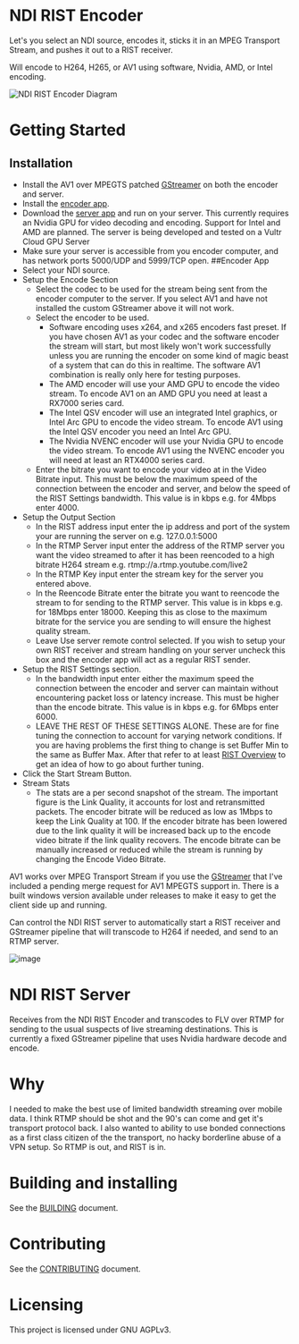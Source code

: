 # NDI RIST Encoder
Let's you select an NDI source, encodes it, sticks it in an MPEG Transport Stream, and pushes it out to a RIST receiver.

Will encode to H264, H265, or AV1 using software, Nvidia, AMD, or Intel encoding.

![NDI RIST Encoder Diagram](https://github.com/patcarter883/ndi-rist-encoder-cpp/assets/33055183/67ae0df2-b8f3-4aa5-9ae6-eab974de4587)

# Getting Started
## Installation
- Install the AV1 over MPEGTS patched [GStreamer](https://github.com/patcarter883/ndi-rist-encoder-cpp/releases/download/gstreamer/gstreamer-1.0-msvc-x86_64-1.23.0.1.msi) on both the encoder and server.
- Install the [encoder app](https://github.com/patcarter883/ndi-rist-encoder-cpp/releases/download/v0.2.0/NDI.Rist.Encoder-0.2.0-win64.exe).
- Download the [server app](https://github.com/patcarter883/ndi-rist-encoder-cpp/releases/download/v0.2.0/ndi-rist-server.exe) and run on your server. This currently requires an Nvidia GPU for video decoding and encoding. Support for Intel and AMD are planned. The server is being developed and tested on a Vultr Cloud GPU Server
- Make sure your server is accessible from you encoder computer, and has network ports 5000/UDP and 5999/TCP open.
##Encoder App
- Select your NDI source.
- Setup the Encode Section
  - Select the codec to be used for the stream being sent from the encoder computer to the server. If you select AV1 and have not installed the custom GStreamer above it will not work.
  - Select the encoder to be used.
    - Software encoding uses x264, and x265 encoders fast preset. If you have chosen AV1 as your codec and the software encoder the stream will start, but most likely won't work successfully unless you are running the encoder on some kind of magic beast of a system that can do this in realtime. The software AV1 combination is really only here for testing purposes.
    - The AMD encoder will use your AMD GPU to encode the video stream. To encode AV1 on an AMD GPU you need at least a RX7000 series card.
    - The Intel QSV encoder will use an integrated Intel graphics, or Intel Arc GPU to encode the video stream. To encode AV1 using the Intel QSV encoder you need an Intel Arc GPU.
    - The Nvidia NVENC encoder will use your Nvidia GPU to encode the video stream. To encode AV1 using the NVENC encoder you will need at least an RTX4000 series card.
  - Enter the bitrate you want to encode your video at in the Video Bitrate input. This must be below the maximum speed of the connection between the encoder and server, and below the speed of the RIST Settings bandwidth. This value is in kbps e.g. for 4Mbps enter 4000.
- Setup the Output Section
    - In the RIST address input enter the ip address and port of the system your are running the server on e.g. 127.0.0.1:5000
    - In the RTMP Server input enter the address of the RTMP server you want the video streamed to after it has been reencoded to a high bitrate H264 stream e.g. rtmp://a.rtmp.youtube.com/live2
    - In the RTMP Key input enter the stream key for the server you entered above.
    - In the Reencode Bitrate enter the bitrate you want to reencode the stream to for sending to the RTMP server. This value is in kbps e.g. for 18Mbps enter 18000. Keeping this as close to the maximum bitrate for the service you are sending to will ensure the highest quality stream.
    - Leave Use server remote control selected. If you wish to setup your own RIST receiver and stream handling on your server uncheck this box and the encoder app will act as a regular RIST sender.
- Setup the RIST Settings section.
  - In the bandwidth input enter either the maximum speed the connection between the encoder and server can maintain without encountering packet loss or latency increase. This must be higher than the encode bitrate. This value is in kbps e.g. for 6Mbps enter 6000.
  - LEAVE THE REST OF THESE SETTINGS ALONE. These are for fine tuning the connection to account for varying network conditions. If you are having problems the first thing to change is set Buffer Min to the same as Buffer Max. After that refer to at least [RIST Overview](https://code.videolan.org/rist/librist/-/wikis/6.-Appendix-RIST-Overview) to get an idea of how to go about further tuning.
- Click the Start Stream Button.
- Stream Stats
  - The stats are a per second snapshot of the stream. The important figure is the Link Quality, it accounts for lost and retransmitted packets. The encoder bitrate will be reduced as low as 1Mbps to keep the Link Quality at 100. If the encoder bitrate has been lowered due to the link quality it will be increased back up to the encode video bitrate if the link quality recovers. The encode bitrate can be manually increased or reduced while the stream is running by changing the Encode Video Bitrate.

AV1 works over MPEG Transport Stream if you use the [GStreamer](https://github.com/patcarter883/gstreamer.git) that I've included a pending merge request for AV1 MPEGTS support in. There is a built windows version available under releases to make it easy to get the client side up and running.

Can control the NDI RIST server to automatically start a RIST receiver and GStreamer pipeline that will transcode to H264 if needed, and send to an RTMP server.

![image](https://github.com/patcarter883/ndi-rist-encoder-cpp/assets/33055183/5e1ea5a9-eaa5-447f-8413-673757634c45)

# NDI RIST Server
Receives from the NDI RIST Encoder and transcodes to FLV over RTMP for sending to the usual suspects of live streaming destinations. This is currently a fixed GStreamer pipeline that uses Nvidia hardware decode and encode.

# Why
I needed to make the best use of limited bandwidth streaming over mobile data. I think RTMP should be shot and the 90's can come and get it's transport protocol back. I also wanted to ability to use bonded connections as a first class citizen of the the transport, no hacky borderline abuse of a VPN setup. So RTMP is out, and RIST is in.

# Building and installing

See the [BUILDING](BUILDING.md) document.

# Contributing

See the [CONTRIBUTING](CONTRIBUTING.md) document.

# Licensing

This project is licensed under GNU AGPLv3.
